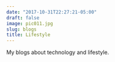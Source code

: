 ```yaml
---
date: "2017-10-31T22:27:21-05:00"
draft: false
image: pic011.jpg
slug: blogs
title: Lifestyle
---
```


My blogs about technology and lifestyle.
